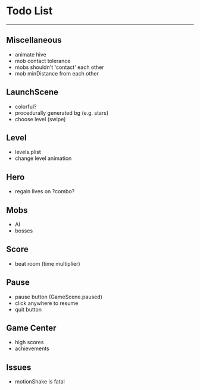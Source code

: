 # Todo List

---

## Miscellaneous
* animate hive
* mob contact tolerance
* mobs shouldn't 'contact' each other
* mob minDistance from each other

## LaunchScene
* colorful?
* procedurally generated bg (e.g. stars)
* choose level (swipe)

## Level
* levels.plist
* change level animation

## Hero
* regain lives on ?combo?

## Mobs
* AI
* bosses

## Score
* beat room (time multiplier)

## Pause
* pause button (GameScene.paused)
* click anywhere to resume
* quit button

## Game Center
* high scores
* achievements

## Issues
* motionShake is fatal
